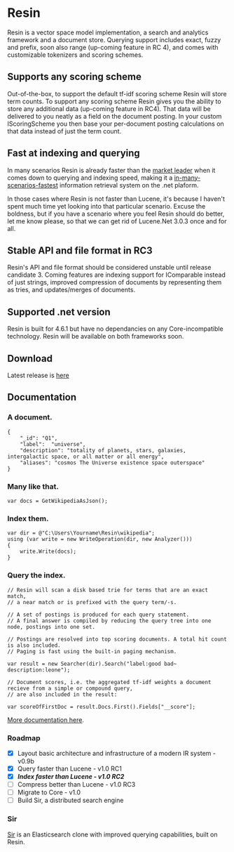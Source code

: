 # Resin

Resin is a vector space model implementation, a search and analytics framework and a document store. Querying support includes exact,  fuzzy and prefix, soon also range (up-coming feature in RC 4), and comes with customizable tokenizers and scoring schemes.

## Supports any scoring scheme
Out-of-the-box, to support the default tf-idf scoring scheme Resin will store term counts. To support any scoring scheme Resin gives you the ability to store any additional data (up-coming feature in RC4). That data will be delivered to you neatly as a field on the document posting. In your custom IScoringScheme you then base your per-document posting calculations on that data instead of just the term count.

## Fast at indexing and querying
In many scenarios Resin is already faster than the [market leader](https://lucenenet.apache.org/) when it comes down to querying and indexing speed, making it a [in-many-scenarios-fastest](https://github.com/kreeben/resin/wiki/Lucene-vs-Resin-1.0-RC2) information retrieval system on the .net plaform. 

In those cases where Resin is not faster than Lucene, it's because I haven't spent much time yet looking into that particular scenario. Excuse the boldness, but if you have a scenario where you feel Resin should do better, let me know please, so that we can get rid of Lucene.Net 3.0.3 once and for all.

## Stable API and file format in RC3

Resin's API and file format should be considered unstable until release candidate 3. Coming features are indexing support for IComparable instead of just strings, improved compression of documents by representing them as tries, and updates/merges of documents.

## Supported .net version

Resin is built for 4.6.1 but have no dependancies on any Core-incompatible technology. Resin will be available on both frameworks soon.

## Download

Latest release is [here](https://github.com/kreeben/resin/releases/latest)

## Documentation

### A document.

	{
		"_id": "Q1",
		"label":  "universe",
		"description": "totality of planets, stars, galaxies, intergalactic space, or all matter or all energy",
		"aliases": "cosmos The Universe existence space outerspace"
	}

### Many like that.
	
	var docs = GetWikipediaAsJson();

### Index them.

	var dir = @"C:\Users\Yourname\Resin\wikipedia";
	using (var write = new WriteOperation(dir, new Analyzer()))
	{
		write.Write(docs);
	}

### Query the index.
<a name="inproc" id="inproc"></a>

	// Resin will scan a disk based trie for terms that are an exact match,
	// a near match or is prefixed with the query term/-s.
	
	// A set of postings is produced for each query statement.
	// A final answer is compiled by reducing the query tree into one node, postings into one set.
		
	// Postings are resolved into top scoring documents. A total hit count is also included.
	// Paging is fast using the built-in paging mechanism.
	
	var result = new Searcher(dir).Search("label:good bad~ description:leone");
	
	// Document scores, i.e. the aggregated tf-idf weights a document recieve from a simple or compound query,
	// are also included in the result:
	
	var scoreOfFirstDoc = result.Docs.First().Fields["__score"];

[More documentation here](https://github.com/kreeben/resin/wiki). 

### Roadmap

- [x] Layout basic architecture and infrastructure of a modern IR system - v0.9b
- [x] Query faster than Lucene - v1.0 RC1
- [x] ___Index faster than Lucene - v1.0 RC2___
- [ ] Compress better than Lucene - v1.0 RC3
- [ ] Migrate to Core - v1.0
- [ ] Build Sir, a distributed search engine

### Sir

[Sir](https://github.com/kreeben/sir) is an Elasticsearch clone with improved querying capabilities, built on Resin.
